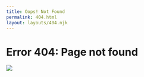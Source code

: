 ```yaml
---
title: Oops! Not Found
permalink: 404.html
layout: layouts/404.njk
---
```


<h1>Error 404: Page not found</h1>
<img class="error-page" src="./static/images/404page.jpg">
